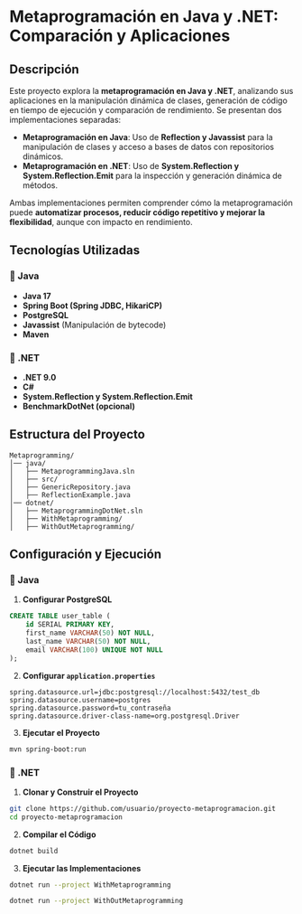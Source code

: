 # Metaprogramación en Java y .NET: Comparación y Aplicaciones

## Descripción
Este proyecto explora la **metaprogramación en Java y .NET**, analizando sus aplicaciones en la manipulación dinámica de clases, generación de código en tiempo de ejecución y comparación de rendimiento. Se presentan dos implementaciones separadas:

- **Metaprogramación en Java**: Uso de **Reflection y Javassist** para la manipulación de clases y acceso a bases de datos con repositorios dinámicos.
- **Metaprogramación en .NET**: Uso de **System.Reflection y System.Reflection.Emit** para la inspección y generación dinámica de métodos.

Ambas implementaciones permiten comprender cómo la metaprogramación puede **automatizar procesos, reducir código repetitivo y mejorar la flexibilidad**, aunque con impacto en rendimiento.

## Tecnologías Utilizadas
### 📌 Java
- **Java 17**
- **Spring Boot (Spring JDBC, HikariCP)**
- **PostgreSQL**
- **Javassist** (Manipulación de bytecode)
- **Maven**

### 📌 .NET
- **.NET 9.0**
- **C#**
- **System.Reflection y System.Reflection.Emit**
- **BenchmarkDotNet (opcional)**

## Estructura del Proyecto
```
Metaprogramming/
│── java/
│   ├── MetaprogrammingJava.sln
│   ├── src/
│   ├── GenericRepository.java
│   ├── ReflectionExample.java
│── dotnet/
│   ├── MetaprogrammingDotNet.sln
│   ├── WithMetaprogramming/
│   ├── WithOutMetaprogramming/
```

## Configuración y Ejecución
### 📌 Java
1. **Configurar PostgreSQL**
```sql
CREATE TABLE user_table (
    id SERIAL PRIMARY KEY,
    first_name VARCHAR(50) NOT NULL,
    last_name VARCHAR(50) NOT NULL,
    email VARCHAR(100) UNIQUE NOT NULL
);
```
2. **Configurar `application.properties`**
```properties
spring.datasource.url=jdbc:postgresql://localhost:5432/test_db
spring.datasource.username=postgres
spring.datasource.password=tu_contraseña
spring.datasource.driver-class-name=org.postgresql.Driver
```
3. **Ejecutar el Proyecto**
```sh
mvn spring-boot:run
```

### 📌 .NET
1. **Clonar y Construir el Proyecto**
```sh
git clone https://github.com/usuario/proyecto-metaprogramacion.git
cd proyecto-metaprogramacion
```
2. **Compilar el Código**
```sh
dotnet build
```
3. **Ejecutar las Implementaciones**
```sh
dotnet run --project WithMetaprogramming
```
```sh
dotnet run --project WithOutMetaprogramming
```

